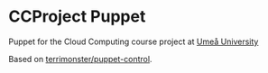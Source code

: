 # CCProject Puppet
Puppet for the Cloud Computing course project at [Umeå University](http://www8.cs.umu.se/kurser/5DV131/VT15/) 

Based on [terrimonster/puppet-control](https://github.com/terrimonster/puppet-control/).

